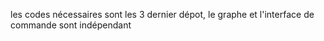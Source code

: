 les codes nécessaires sont les 3 dernier dépot, 
le graphe et l'interface de commande sont indépendant
